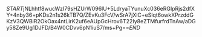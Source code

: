 $START$jNLhhtf8wucWzI79sHZUrW096lU+5LdryaTYunuXc036eRGIpRjs2dfXY+4nby36+pKDs2n1s26kTB7Q/ZEvKu3FcV/wSrA7jXlC+eSlqt6owkXPrzddGKzV3QWBiR2OkOax4ntLirK2uf6eAUpGcHrov6T22Iy8eZTMfurfrdTnAw/aDGy58Ze9Ug1DJFD/B4W0CDvv6pN1iuS7/ms+Pg==$END$